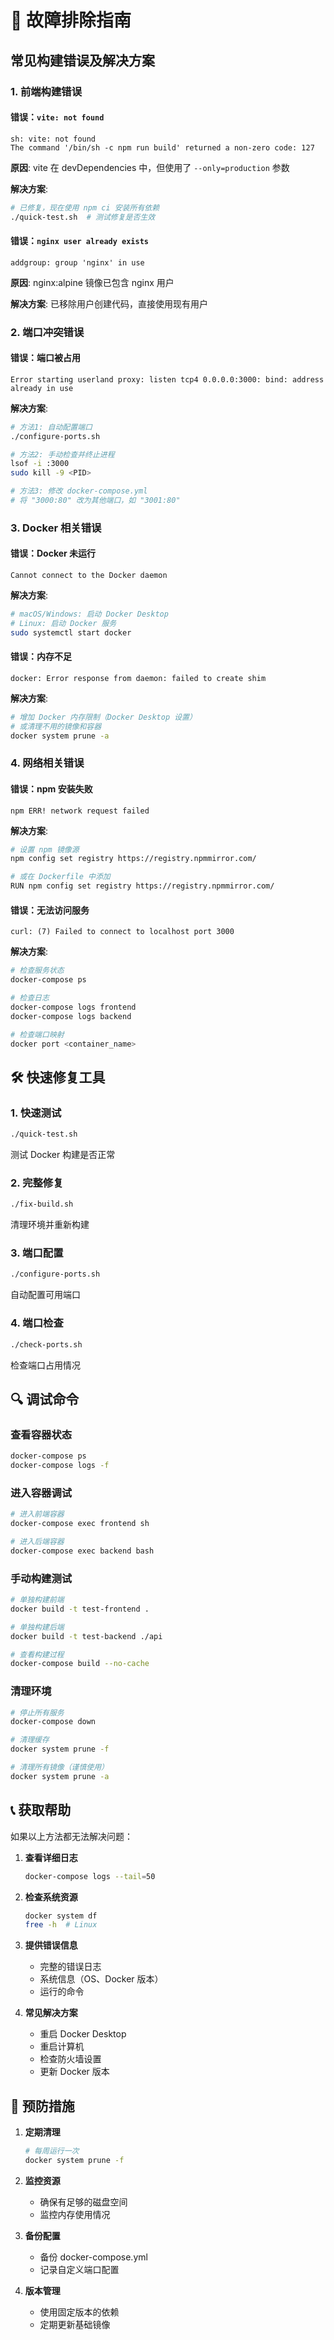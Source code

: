 # 🔧 故障排除指南

## 常见构建错误及解决方案

### 1. 前端构建错误

#### 错误：`vite: not found`
```
sh: vite: not found
The command '/bin/sh -c npm run build' returned a non-zero code: 127
```

**原因**: vite 在 devDependencies 中，但使用了 `--only=production` 参数

**解决方案**:
```bash
# 已修复，现在使用 npm ci 安装所有依赖
./quick-test.sh  # 测试修复是否生效
```

#### 错误：`nginx user already exists`
```
addgroup: group 'nginx' in use
```

**原因**: nginx:alpine 镜像已包含 nginx 用户

**解决方案**: 已移除用户创建代码，直接使用现有用户

### 2. 端口冲突错误

#### 错误：端口被占用
```
Error starting userland proxy: listen tcp4 0.0.0.0:3000: bind: address already in use
```

**解决方案**:
```bash
# 方法1: 自动配置端口
./configure-ports.sh

# 方法2: 手动检查并终止进程
lsof -i :3000
sudo kill -9 <PID>

# 方法3: 修改 docker-compose.yml
# 将 "3000:80" 改为其他端口，如 "3001:80"
```

### 3. Docker 相关错误

#### 错误：Docker 未运行
```
Cannot connect to the Docker daemon
```

**解决方案**:
```bash
# macOS/Windows: 启动 Docker Desktop
# Linux: 启动 Docker 服务
sudo systemctl start docker
```

#### 错误：内存不足
```
docker: Error response from daemon: failed to create shim
```

**解决方案**:
```bash
# 增加 Docker 内存限制（Docker Desktop 设置）
# 或清理不用的镜像和容器
docker system prune -a
```

### 4. 网络相关错误

#### 错误：npm 安装失败
```
npm ERR! network request failed
```

**解决方案**:
```bash
# 设置 npm 镜像源
npm config set registry https://registry.npmmirror.com/

# 或在 Dockerfile 中添加
RUN npm config set registry https://registry.npmmirror.com/
```

#### 错误：无法访问服务
```
curl: (7) Failed to connect to localhost port 3000
```

**解决方案**:
```bash
# 检查服务状态
docker-compose ps

# 检查日志
docker-compose logs frontend
docker-compose logs backend

# 检查端口映射
docker port <container_name>
```

## 🛠️ 快速修复工具

### 1. 快速测试
```bash
./quick-test.sh
```
测试 Docker 构建是否正常

### 2. 完整修复
```bash
./fix-build.sh
```
清理环境并重新构建

### 3. 端口配置
```bash
./configure-ports.sh
```
自动配置可用端口

### 4. 端口检查
```bash
./check-ports.sh
```
检查端口占用情况

## 🔍 调试命令

### 查看容器状态
```bash
docker-compose ps
docker-compose logs -f
```

### 进入容器调试
```bash
# 进入前端容器
docker-compose exec frontend sh

# 进入后端容器
docker-compose exec backend bash
```

### 手动构建测试
```bash
# 单独构建前端
docker build -t test-frontend .

# 单独构建后端
docker build -t test-backend ./api

# 查看构建过程
docker-compose build --no-cache
```

### 清理环境
```bash
# 停止所有服务
docker-compose down

# 清理缓存
docker system prune -f

# 清理所有镜像（谨慎使用）
docker system prune -a
```

## 📞 获取帮助

如果以上方法都无法解决问题：

1. **查看详细日志**
   ```bash
   docker-compose logs --tail=50
   ```

2. **检查系统资源**
   ```bash
   docker system df
   free -h  # Linux
   ```

3. **提供错误信息**
   - 完整的错误日志
   - 系统信息（OS、Docker 版本）
   - 运行的命令

4. **常见解决方案**
   - 重启 Docker Desktop
   - 重启计算机
   - 检查防火墙设置
   - 更新 Docker 版本

## 🎯 预防措施

1. **定期清理**
   ```bash
   # 每周运行一次
   docker system prune -f
   ```

2. **监控资源**
   - 确保有足够的磁盘空间
   - 监控内存使用情况

3. **备份配置**
   - 备份 docker-compose.yml
   - 记录自定义端口配置

4. **版本管理**
   - 使用固定版本的依赖
   - 定期更新基础镜像
